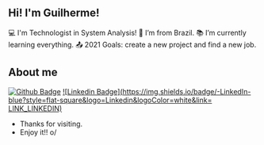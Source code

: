 ## Hi! I'm Guilherme!
 
:computer: I'm Technologist in System Analysis!
:house_with_garden: I’m from Brazil.
:books: I’m currently learning everything.
:outbox_tray: 2021 Goals: create a new project and find a new job.
 
## About me
[![Github Badge](https://img.shields.io/badge/-Github-000?style=flat-square&logo=Github&logoColor=white&link=LINK_GIT)](https://github.com/guilhermepeppi)
[![Linkedin Badge](https://img.shields.io/badge/-LinkedIn-blue?style=flat-square&logo=Linkedin&logoColor=white&link= LINK_LINKEDIN)](https://www.linkedin.com/in/guilhermepeppi/)

- Thanks for visiting.
- Enjoy it!! o/

<!---
guilhermepeppi/guilhermepeppi is a ✨ special ✨ repository because its `README.md` (this file) appears on your GitHub profile.
You can click the Preview link to take a look at your changes.
--->
